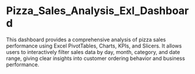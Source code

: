 # Pizza_Sales_Analysis_Exl_Dashboard
This dashboard provides a comprehensive analysis of pizza sales performance using Excel PivotTables, Charts, KPIs, and Slicers. It allows users to interactively filter sales data by day, month, category, and date range, giving clear insights into customer ordering behavior and business performance.
